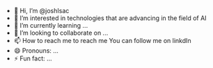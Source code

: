 - 👋 Hi, I’m @joshIsac
- 👀 I’m interested in technologies that are advancing in the field of AI
- 🌱 I’m currently learning ...
- 💞️ I’m looking to collaborate on ...
- 📫 How to reach me to reach me You can follow me on linkdIn
- 😄 Pronouns: ...
- ⚡ Fun fact: ...

<!---
joshIsac/joshIsac is a ✨ special ✨ repository because its `README.md` (this file) appears on your GitHub profile.
You can click the Preview link to take a look at your changes.
--->
